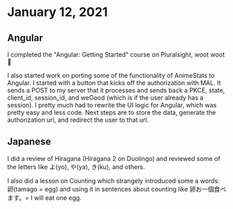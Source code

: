 # January 12, 2021

## Angular

I completed the "Angular: Getting Started" course on Pluralsight, woot woot 🎉

I also started work on porting some of the functionality of AnimeStats to Angular. I started with a button that kicks off the authorization with MAL. It sends a POST to my server that it processes and sends back a PKCE, state, client_id, session_id, and weGood (which is if the user already has a session). I pretty much had to rewrite the UI logic for Angular, which was pretty easy and less code. Next steps are to store the data, generate the authorization url, and redirect the user to that url.

## Japanese

I did a review of Hiragana (Hiragana 2 on Duolingo) and reviewed some of the letters like よ(yo), や(ya), き(ku), and others.

I also did a lesson on Counting which strangely introduced some a words: 卵(tamago = egg) and using it in sentences about counting like 卵お一個食べます。= I will eat one egg.
